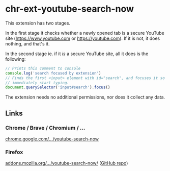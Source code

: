 # chr-ext-youtube-search-now

This extension has two stages.

In the first stage it checks whether a newly opened tab is a secure YouTube site
(https://www.youtube.com or https://youtube.com). If it is not, it does nothing,
and that's it.

In the second stage ie. if it _is_ a secure YouTube site, all it does is the
following:
```js
// Prints this comment to console
console.log('search focused by extension')
// Finds the first <input> element with id="search", and focuses it so you can
// immediately start typing.
document.querySelector('input#search').focus()
```

The extension needs no additional permissions, nor does it collect any data.

## Links

### Chrome / Brave / Chromium / ...

[chrome.google.com/.../youtube-search-now](https://chrome.google.com/webstore/detail/youtube-search-now/nfbhcehfdnbkehaafccoflaomodlhheb)

### Firefox

[addons.mozilla.org/.../youtube-search-now/](https://addons.mozilla.org/en-US/firefox/addon/youtube-search-now/) ([GitHub repo](https://github.com/mathmul/ff-ext-youtube-search-now))
